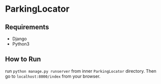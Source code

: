 # ParkingLocator

## Requirements
 - Django
 - Python3
 
## How to Run
run `python manage.py runserver` from inner `ParkingLocator` directory. Then go to `localhost:8000/index` from your browser.

